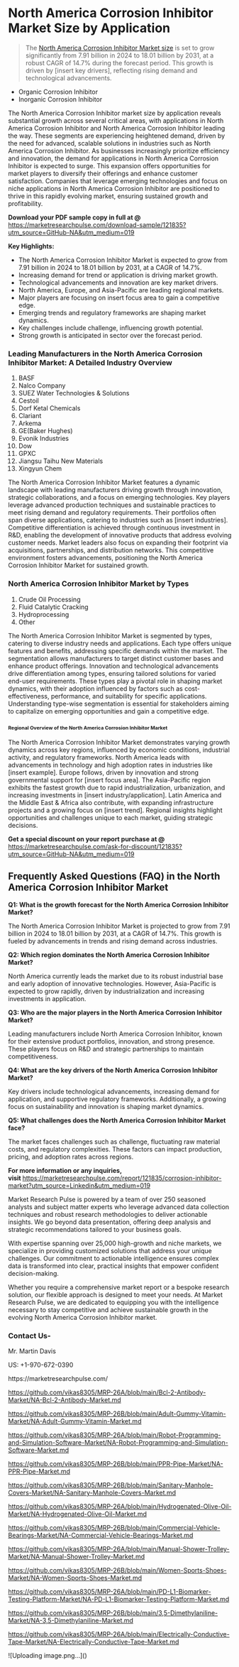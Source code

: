 <h1>North America Corrosion Inhibitor Market&nbsp;Size by Application</h1><blockquote><p>The <a href="https://marketresearchpulse.com/download-sample/121835?utm_source=GitHub-NA&amp;utm_medium=019">North America Corrosion Inhibitor Market size</a> is set to grow significantly from 7.91 billion in 2024 to 18.01 billion by 2031, at a robust CAGR of 14.7% during the forecast period. This growth is driven by [insert key drivers], reflecting rising demand and technological advancements.</p></blockquote><ul><li>Organic Corrosion Inhibitor<li> Inorganic Corrosion Inhibitor</li></ul><p>The North America Corrosion Inhibitor market size by application reveals substantial growth across several critical areas, with applications in North America Corrosion Inhibitor and North America Corrosion Inhibitor leading the way. These segments are experiencing heightened demand, driven by the need for advanced, scalable solutions in industries such as North America Corrosion Inhibitor. As businesses increasingly prioritize efficiency and innovation, the demand for applications in North America Corrosion Inhibitor is expected to surge. This expansion offers opportunities for market players to diversify their offerings and enhance customer satisfaction. Companies that leverage emerging technologies and focus on niche applications in North America Corrosion Inhibitor are positioned to thrive in this rapidly evolving market, ensuring sustained growth and profitability.</p><p><strong>Download your PDF sample copy in full at @ </strong><a href="https://marketresearchpulse.com/download-sample/121835?utm_source=GitHub-NA&amp;utm_medium=019">https://marketresearchpulse.com/download-sample/121835?utm_source=GitHub-NA&amp;utm_medium=019</a></p><p><strong>Key Highlights: </strong></p><ul><li>The North America Corrosion Inhibitor Market is expected to grow from 7.91 billion in 2024 to 18.01 billion by 2031, at a CAGR of 14.7%.</li><li>Increasing demand for trend or application is driving market growth.</li><li>Technological advancements and innovation are key market drivers.</li><li>North America, Europe, and Asia-Pacific are leading regional markets.</li><li>Major players are focusing on insert focus area to gain a competitive edge.</li><li>Emerging trends and regulatory frameworks are shaping market dynamics.</li><li>Key challenges include challenge, influencing growth potential.</li><li>Strong growth is anticipated in sector over the forecast period.</li></ul><h3>Leading Manufacturers in the North America Corrosion Inhibitor Market: A Detailed Industry Overview</h3><ol><li>BASF</li><li>Nalco Company</li><li>SUEZ Water Technologies & Solutions</li><li>Cestoil</li><li>Dorf Ketal Chemicals</li><li>Clariant</li><li>Arkema</li><li>GE(Baker Hughes)</li><li>Evonik Industries</li><li>Dow</li><li>GPXC</li><li>Jiangsu Taihu New Materials</li><li>Xingyun Chem</li></ol><div class="flex max-w-full flex-col flex-grow"><div class="min-h-8 text-message flex w-full flex-col items-end gap-2 whitespace-normal break-words [.text-message+&amp;]:mt-5" dir="auto" data-message-author-role="assistant" data-message-id="fd8432e4-4910-450d-b182-61b7bfb0a01f" data-message-model-slug="gpt-4o"><div class="flex w-full flex-col gap-1 empty:hidden first:pt-[3px]"><div class="markdown prose w-full break-words dark:prose-invert light"><p>The North America Corrosion Inhibitor Market features a dynamic landscape with leading manufacturers driving growth through innovation, strategic collaborations, and a focus on emerging technologies. Key players leverage advanced production techniques and sustainable practices to meet rising demand and regulatory requirements. Their portfolios often span diverse applications, catering to industries such as [insert industries]. Competitive differentiation is achieved through continuous investment in R&amp;D, enabling the development of innovative products that address evolving customer needs. Market leaders also focus on expanding their footprint via acquisitions, partnerships, and distribution networks. This competitive environment fosters advancements, positioning the North America Corrosion Inhibitor Market for sustained growth.</p></div></div></div></div><h3>North America Corrosion Inhibitor Market by Types</h3><ol><li>Crude Oil Processing<li> Fluid Catalytic Cracking<li> Hydroprocessing<li> Other</li></ol><div class="flex max-w-full flex-col flex-grow"><div class="min-h-8 text-message flex w-full flex-col items-end gap-2 whitespace-normal break-words [.text-message+&amp;]:mt-5" dir="auto" data-message-author-role="assistant" data-message-id="084470be-0bb7-4664-bddf-5156b4f41249" data-message-model-slug="gpt-4o-mini"><div class="flex w-full flex-col gap-1 empty:hidden first:pt-[3px]"><div class="markdown prose w-full break-words dark:prose-invert light"><p>The North America Corrosion Inhibitor Market is segmented by types, catering to diverse industry needs and applications. Each type offers unique features and benefits, addressing specific demands within the market. The segmentation allows manufacturers to target distinct customer bases and enhance product offerings. Innovation and technological advancements drive differentiation among types, ensuring tailored solutions for varied end-user requirements. These types play a pivotal role in shaping market dynamics, with their adoption influenced by factors such as cost-effectiveness, performance, and suitability for specific applications. Understanding type-wise segmentation is essential for stakeholders aiming to capitalize on emerging opportunities and gain a competitive edge.</p></div></div></div></div><h3><span style="font-size: 11px;">Regional Overview of the North America Corrosion Inhibitor Market</span></h3><div class="flex max-w-full flex-col flex-grow"><div class="min-h-8 text-message flex w-full flex-col items-end gap-2 whitespace-normal break-words [.text-message+&amp;]:mt-5" dir="auto" data-message-author-role="assistant" data-message-id="e9038762-ce64-4e30-91c9-9bd413514231" data-message-model-slug="gpt-4o-mini"><div class="flex w-full flex-col gap-1 empty:hidden first:pt-[3px]"><div class="markdown prose w-full break-words dark:prose-invert light"><p>The North America Corrosion Inhibitor Market demonstrates varying growth dynamics across key regions, influenced by economic conditions, industrial activity, and regulatory frameworks. North America leads with advancements in technology and high adoption rates in industries like [insert example]. Europe follows, driven by innovation and strong governmental support for [insert focus area]. The Asia-Pacific region exhibits the fastest growth due to rapid industrialization, urbanization, and increasing investments in [insert industry/application]. Latin America and the Middle East &amp; Africa also contribute, with expanding infrastructure projects and a growing focus on [insert trend]. Regional insights highlight opportunities and challenges unique to each market, guiding strategic decisions.</p></div></div></div></div><p><strong>Get a special discount on your report purchase at @ </strong><a href="https://marketresearchpulse.com/ask-for-discount/121835?utm_source=GitHub-NA&amp;utm_medium=019">https://marketresearchpulse.com/ask-for-discount/121835?utm_source=GitHub-NA&amp;utm_medium=019</a></p><h2>Frequently Asked Questions (FAQ) in the North America Corrosion Inhibitor Market</h2><p><strong>Q1: What is the growth forecast for the North America Corrosion Inhibitor Market?</strong></p><p>The North America Corrosion Inhibitor Market is projected to grow from 7.91 billion in 2024 to 18.01 billion by 2031, at a CAGR of 14.7%. This growth is fueled by advancements in trends and rising demand across industries.</p><p><strong>Q2: Which region dominates the North America Corrosion Inhibitor Market?</strong></p><p>North America currently leads the market due to its robust industrial base and early adoption of innovative technologies. However, Asia-Pacific is expected to grow rapidly, driven by industrialization and increasing investments in application.</p><p><strong>Q3: Who are the major players in the North America Corrosion Inhibitor Market?</strong></p><p>Leading manufacturers include North America Corrosion Inhibitor, known for their extensive product portfolios, innovation, and strong presence. These players focus on R&amp;D and strategic partnerships to maintain competitiveness.</p><p><strong>Q4: What are the key drivers of the North America Corrosion Inhibitor Market?</strong></p><p>Key drivers include technological advancements, increasing demand for application, and supportive regulatory frameworks. Additionally, a growing focus on sustainability and innovation is shaping market dynamics.</p><p><strong>Q5: What challenges does the North America Corrosion Inhibitor Market face?</strong></p><p>The market faces challenges such as challenge, fluctuating raw material costs, and regulatory complexities. These factors can impact production, pricing, and adoption rates across regions.</p><p><strong>For more information or any inquiries, visit&nbsp;</strong><a href="https://marketresearchpulse.com/report/121835/corrosion-inhibitor-market?utm_source=Linkedin&utm_medium=019">https://marketresearchpulse.com/report/121835/corrosion-inhibitor-market?utm_source=Linkedin&utm_medium=019</a></p><p>Market Research Pulse is powered by a team of over 250 seasoned analysts and subject matter experts who leverage advanced data collection techniques and robust research methodologies to deliver actionable insights. We go beyond data presentation, offering deep analysis and strategic recommendations tailored to your business goals.</p><p>With expertise spanning over 25,000 high-growth and niche markets, we specialize in providing customized solutions that address your unique challenges. Our commitment to actionable intelligence ensures complex data is transformed into clear, practical insights that empower confident decision-making.</p><p>Whether you require a comprehensive market report or a bespoke research solution, our flexible approach is designed to meet your needs. At Market Research Pulse, we are dedicated to equipping you with the intelligence necessary to stay competitive and achieve sustainable growth in the evolving North America Corrosion Inhibitor market.</p><h3><strong>Contact Us-</strong></h3><p>Mr. Martin Davis</p><p>US: +1-970-672-0390</p><p>https://marketresearchpulse.com/</p><p><a href="https://github.com/vikas8305/MRP-26A/blob/main/Bcl-2-Antibody-Market/NA-Bcl-2-Antibody-Market.md">https://github.com/vikas8305/MRP-26A/blob/main/Bcl-2-Antibody-Market/NA-Bcl-2-Antibody-Market.md</a></p><p><a href="https://github.com/vikas8305/MRP-26B/blob/main/Adult-Gummy-Vitamin-Market/NA-Adult-Gummy-Vitamin-Market.md">https://github.com/vikas8305/MRP-26B/blob/main/Adult-Gummy-Vitamin-Market/NA-Adult-Gummy-Vitamin-Market.md</a></p><p><a href="https://github.com/vikas8305/MRP-26A/blob/main/Robot-Programming-and-Simulation-Software-Market/NA-Robot-Programming-and-Simulation-Software-Market.md">https://github.com/vikas8305/MRP-26A/blob/main/Robot-Programming-and-Simulation-Software-Market/NA-Robot-Programming-and-Simulation-Software-Market.md</a></p><p><a href="https://github.com/vikas8305/MRP-26B/blob/main/PPR-Pipe-Market/NA-PPR-Pipe-Market.md">https://github.com/vikas8305/MRP-26B/blob/main/PPR-Pipe-Market/NA-PPR-Pipe-Market.md</a></p><p><a href="https://github.com/vikas8305/MRP-26B/blob/main/Sanitary-Manhole-Covers-Market/NA-Sanitary-Manhole-Covers-Market.md">https://github.com/vikas8305/MRP-26B/blob/main/Sanitary-Manhole-Covers-Market/NA-Sanitary-Manhole-Covers-Market.md</a></p><p><a href="https://github.com/vikas8305/MRP-26A/blob/main/Hydrogenated-Olive-Oil-Market/NA-Hydrogenated-Olive-Oil-Market.md">https://github.com/vikas8305/MRP-26A/blob/main/Hydrogenated-Olive-Oil-Market/NA-Hydrogenated-Olive-Oil-Market.md</a></p><p><a href="https://github.com/vikas8305/MRP-26B/blob/main/Commercial-Vehicle-Bearings-Market/NA-Commercial-Vehicle-Bearings-Market.md">https://github.com/vikas8305/MRP-26B/blob/main/Commercial-Vehicle-Bearings-Market/NA-Commercial-Vehicle-Bearings-Market.md</a></p><p><a href="https://github.com/vikas8305/MRP-26A/blob/main/Manual-Shower-Trolley-Market/NA-Manual-Shower-Trolley-Market.md">https://github.com/vikas8305/MRP-26A/blob/main/Manual-Shower-Trolley-Market/NA-Manual-Shower-Trolley-Market.md</a></p><p><a href="https://github.com/vikas8305/MRP-26B/blob/main/Women-Sports-Shoes-Market/NA-Women-Sports-Shoes-Market.md">https://github.com/vikas8305/MRP-26B/blob/main/Women-Sports-Shoes-Market/NA-Women-Sports-Shoes-Market.md</a></p><p><a href="https://github.com/vikas8305/MRP-26A/blob/main/PD-L1-Biomarker-Testing-Platform-Market/NA-PD-L1-Biomarker-Testing-Platform-Market.md">https://github.com/vikas8305/MRP-26A/blob/main/PD-L1-Biomarker-Testing-Platform-Market/NA-PD-L1-Biomarker-Testing-Platform-Market.md</a></p><p><a href="https://github.com/vikas8305/MRP-26B/blob/main/3,5-Dimethylaniline-Market/NA-3,5-Dimethylaniline-Market.md">https://github.com/vikas8305/MRP-26B/blob/main/3,5-Dimethylaniline-Market/NA-3,5-Dimethylaniline-Market.md</a></p><p><a href="https://github.com/vikas8305/MRP-26A/blob/main/Electrically-Conductive-Tape-Market/NA-Electrically-Conductive-Tape-Market.md">https://github.com/vikas8305/MRP-26A/blob/main/Electrically-Conductive-Tape-Market/NA-Electrically-Conductive-Tape-Market.md</a></p>
![Uploading image.png…]()
